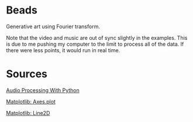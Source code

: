 # Beads

Generative art using Fourier transform.

Note that the video and music are out of sync slightly in the examples. This is due to me pushing my computer to the limit to process all of the data. If there were less points, it would run in real time. 

# Sources

[Audio Processing With Python](https://www.youtube.com/watch?v=AShHJdSIxkY)

[Matplotlib: Axes.plot](https://matplotlib.org/3.1.1/api/_as_gen/matplotlib.axes.Axes.plot.html#matplotlib.axes.Axes.plot)

[Matplotlib: Line2D](https://matplotlib.org/3.1.1/api/_as_gen/matplotlib.lines.Line2D.html)



